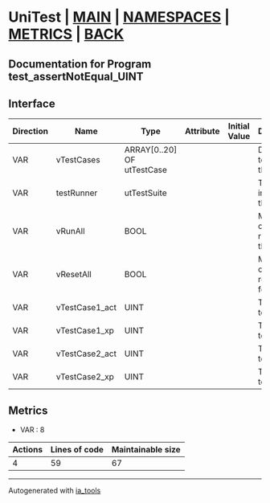 # UniTest | [MAIN] | [NAMESPACES] | [METRICS] | [BACK]  

## Documentation for Program test_assertNotEqual_UINT  

## Interface  

| Direction | Name | Type | Attribute | Initial Value | Documentation |
| --------- | ---- | ---- | --------- | ------------- | ------------- |
| VAR | vTestCases | ARRAY[0..20] OF utTestCase |  |  | Definition of all test cases for this POU |  
| VAR | testRunner | utTestSuite |  |  | Test Suite fb instance to run the tests |  
| VAR | vRunAll | BOOL |  |  | Manual command to run all tests for this POU |  
| VAR | vResetAll | BOOL |  |  | Manual command to reset all tests for this POU |  
| VAR | vTestCase1_act | UINT |  |  | Test data 1 of test case 1 |  
| VAR | vTestCase1_xp | UINT |  |  | Test data 2 of test case 1 |  
| VAR | vTestCase2_act | UINT |  |  | Test data 1 of test case 2 |  
| VAR | vTestCase2_xp | UINT |  |  | Test data 2 of test case 2 |  


## Metrics  

- VAR : 8

| Actions | Lines of code | Maintainable size |
| ------- | ------------- | ----------------- |
| 4 | 59 | 67 |

---
Autogenerated with [ia_tools](https://github.com/tkucic/ia_tools)  

[MAIN]: ../../../../index.md
[NAMESPACES]: ../../nsList.md
[METRICS]: ../../../metrics.md
[BACK]: ../nsMain.md
